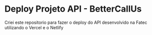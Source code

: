 # Deploy Projeto API - BetterCallUs
 Criei este repositorio para fazer o deploy do API desenvolvido na Fatec utilizando o Vercel e o Netlify
